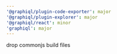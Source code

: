 ```yaml
---
'@graphiql/plugin-code-exporter': major
'@graphiql/plugin-explorer': major
'@graphiql/react': minor
'graphiql': major
---
```


drop commonjs build files

